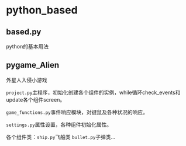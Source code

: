 # python_based

## based.py
python的基本用法
 
## pygame_Alien
外星人入侵小游戏 

`project.py`主程序，初始化创建各个组件的实例，while循环check_events和update各个组件screen。

`game_functions.py`事件响应模块，对键鼠及各种状况的响应。
 
`settings.py`属性设置，各种组件初始化属性。

各个组件类：`ship.py`飞船类 `bullet.py`子弹类...  

